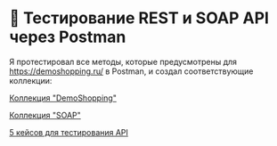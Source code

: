  # 🔗 Тестирование REST и SOAP API через Postman

 Я протестировал все методы, которые предусмотрены для https://demoshopping.ru/ в Postman, и создал соответствующие коллекции:

[Коллекция "DemoShopping"](https://github.com/ZzzYouth/api/blob/main/DemoShopping.postman_collection.json)

[Коллекция "SOAP"](https://github.com/ZzzYouth/api/blob/main/SOAP.postman_collection.json)

[5 кейсов для тестирования API](https://github.com/ZzzYouth/api/blob/main/G8-2024-09-22.pdf)


